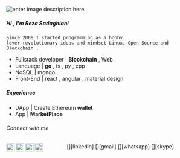 ![enter image description here](https://media-exp1.licdn.com/dms/image/C4D16AQF2xW9BmreMtw/profile-displaybackgroundimage-shrink_350_1400/0?e=1609977600&v=beta&t=70no2pXh-iNfbGLG0TiND-0mn4Gm5x09nBs4ERSijmY)


##### Hi , I'm Reza Sadaghiani
    Since 2008 I started programming as a hobby.
    lover revolutionary ideas and mindset Linux, Open Source and Blockchain . 
+ Fullstack developer  |  **Blockchain** , Web 
+ Lanquage |  **go** , ts , py , cpp 
+ NoSQL | mongo
+ Front-End | react , angular , material design

#####  Experience 
+ DApp | Create Ethereum **wallet**  
+ App | **MarketPlace** 

###### Connect with me

<p align=center>
[<img align="left" alt="Sabesan | LinkedIn" height="22px" src="https://cdn.jsdelivr.net/npm/simple-icons@v3/icons/linkedin.svg" />][linkedin]
[<img align="left" alt="Sabesan | Gmail" height="22px" src="https://cdn.jsdelivr.net/npm/simple-icons@v3/icons/gmail.svg" />][gmail]
[<img align="left" alt="Sabesan | Whatsapp" height="22px" src="https://cdn.jsdelivr.net/npm/simple-icons@v3/icons/whatsapp.svg" />][whatsapp]
[<img align="left" alt="Sabesan | Skype" height="22px" src="https://cdn.jsdelivr.net/npm/simple-icons@v3/icons/skype.svg" />][skype]
</p>

[linkedin]: https://www.linkedin.com/in/sadaghiani-reza
[gmail]: mailto:sadaghiani.reza@gmail.com
[whatsapp]:https://wa.me/00989366644232
[skype]: https://join.skype.com/invite/xXqzuzCnCaKq
